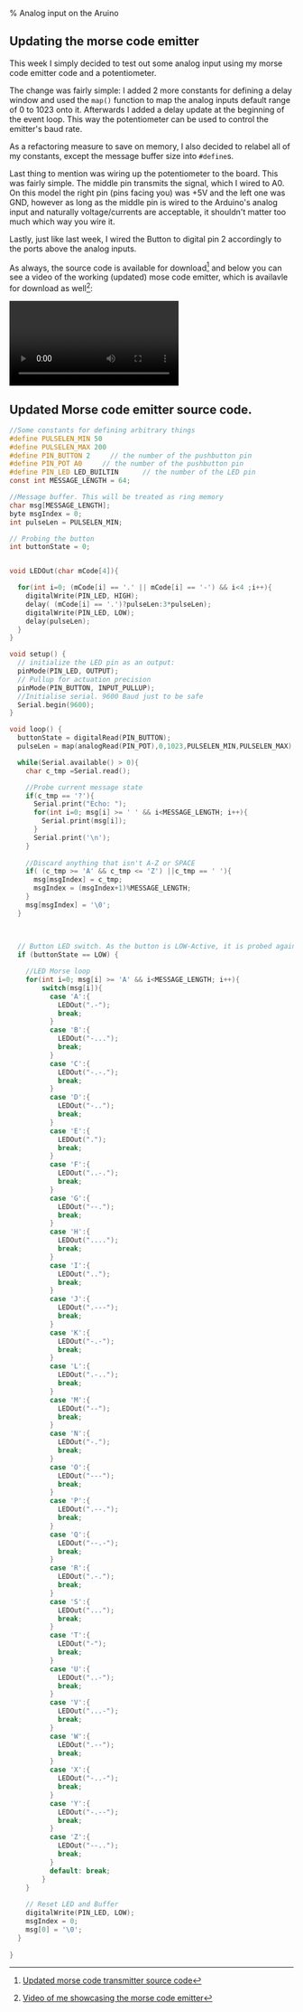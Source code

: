 % Analog input on the Aruino

[^dlsrc]: [Updated morse code transmitter source code](../src/morsecode_analog.c/morsecode_analog.c.ino)
[^dlvid]: [Video of me showcasing the morse code emitter](../download/transmitter.webm)

## Updating the morse code emitter

This week I simply decided to test out some analog input using my morse code emitter code and a potentiometer.

The change was fairly simple: I added 2 more constants for defining a delay window and used the `map()` function to map the analog inputs default range of 0 to 1023 onto it. Afterwards I added a delay update at the beginning of the event loop. This way the potentiometer can be used to control the emitter's baud rate.

As a refactoring measure to save on memory, I also decided to relabel all of my constants, except the message buffer size into `#define`s.

Last thing to mention was wiring up the potentiometer to the board. This was fairly simple. The middle pin transmits the signal, which I wired to A0. On this model the right pin (pins facing you) was +5V and the left one was GND, however as long as the middle pin is wired to the Arduino's analog input and naturally voltage/currents are acceptable, it shouldn't matter too much which way you wire it.

Lastly, just like last week, I wired the Button to digital pin 2 accordingly to the ports above the analog inputs.

As always, the source code is available for download[^dlsrc] and below you can see a video of the working (updated) mose code emitter, which is availavle for download as well[^dlvid]:

![Your browser does not support video playback. Download it instead.[^dlvid]](../download/transmitter.webm)

## Updated Morse code emitter source code.

```C
//Some constants for defining arbitrary things
#define PULSELEN_MIN 50
#define PULSELEN_MAX 200
#define PIN_BUTTON 2     // the number of the pushbutton pin
#define PIN_POT A0     // the number of the pushbutton pin
#define PIN_LED LED_BUILTIN      // the number of the LED pin
const int MESSAGE_LENGTH = 64;

//Message buffer. This will be treated as ring memory
char msg[MESSAGE_LENGTH];
byte msgIndex = 0;
int pulseLen = PULSELEN_MIN;

// Probing the button
int buttonState = 0; 


void LEDOut(char mCode[4]){

  for(int i=0; (mCode[i] == '.' || mCode[i] == '-') && i<4 ;i++){
    digitalWrite(PIN_LED, HIGH);
    delay( (mCode[i] == '.')?pulseLen:3*pulseLen);
    digitalWrite(PIN_LED, LOW);
    delay(pulseLen);
  } 
}

void setup() {
  // initialize the LED pin as an output:
  pinMode(PIN_LED, OUTPUT);
  // Pullup for actuation precision
  pinMode(PIN_BUTTON, INPUT_PULLUP);
  //Initialise serial. 9600 Baud just to be safe
  Serial.begin(9600);
}

void loop() {
  buttonState = digitalRead(PIN_BUTTON);
  pulseLen = map(analogRead(PIN_POT),0,1023,PULSELEN_MIN,PULSELEN_MAX);

  while(Serial.available() > 0){
    char c_tmp =Serial.read();

    //Probe current message state
    if(c_tmp == '?'){
      Serial.print("Echo: ");
      for(int i=0; msg[i] >= ' ' && i<MESSAGE_LENGTH; i++){
        Serial.print(msg[i]);
      }
      Serial.print('\n');
    }
    
    //Discard anything that isn't A-Z or SPACE
    if( (c_tmp >= 'A' && c_tmp <= 'Z') ||c_tmp == ' '){
      msg[msgIndex] = c_tmp;
      msgIndex = (msgIndex+1)%MESSAGE_LENGTH;
    }
    msg[msgIndex] = '\0';
  }

  
  
  // Button LED switch. As the button is LOW-Active, it is probed against LOW
  if (buttonState == LOW) {

    //LED Morse loop
    for(int i=0; msg[i] >= 'A' && i<MESSAGE_LENGTH; i++){
        switch(msg[i]){
          case 'A':{
            LEDOut(".-");
            break;
          }
          case 'B':{
            LEDOut("-...");
            break;
          }
          case 'C':{
            LEDOut("-.-.");
            break;
          }
          case 'D':{
            LEDOut("-..");
            break;
          }
          case 'E':{
            LEDOut(".");
            break;
          }
          case 'F':{
            LEDOut("..-.");
            break;
          }
          case 'G':{
            LEDOut("--.");
            break;
          }
          case 'H':{
            LEDOut("....");
            break;
          }
          case 'I':{
            LEDOut("..");
            break;
          }
          case 'J':{
            LEDOut(".---");
            break;
          }
          case 'K':{
            LEDOut("-.-");
            break;
          }
          case 'L':{
            LEDOut(".-..");
            break;
          }
          case 'M':{
            LEDOut("--");
            break;
          }
          case 'N':{
            LEDOut("-.");
            break;
          }
          case 'O':{
            LEDOut("---");
            break;
          }
          case 'P':{
            LEDOut(".--.");
            break;
          }
          case 'Q':{
            LEDOut("--.-");
            break;
          }
          case 'R':{
            LEDOut(".-.");
            break;
          }
          case 'S':{
            LEDOut("...");
            break;
          }
          case 'T':{
            LEDOut("-");
            break;
          }
          case 'U':{
            LEDOut("..-");
            break;
          }
          case 'V':{
            LEDOut("...-");
            break;
          }
          case 'W':{
            LEDOut(".--");
            break;
          }
          case 'X':{
            LEDOut("-..-");
            break;
          }
          case 'Y':{
            LEDOut("-.--");
            break;
          }
          case 'Z':{
            LEDOut("--..");
            break;
          }
          default: break;
        }
    }
    
    // Reset LED and Buffer
    digitalWrite(PIN_LED, LOW);
    msgIndex = 0;
    msg[0] = '\0';
  }
  
}
```
